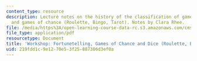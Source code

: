 ```yaml
---
content_type: resource
description: Lecture notes on the history of the classification of games, fortunetelling,
  and games of chance (Roulette, Bingo, Tarot). Notes by Clara Rhee.
file: /media/https%3A/open-learning-course-data-rc.s3.amazonaws.com/cms-608-game-design-spring-2008/219fdd1c9e1270e53f25887306d3ef0a_MITCMS_608s08_lec_notes08.pdf
file_type: application/pdf
resourcetype: Document
title: 'Workshop: Fortunetelling, Games of Chance and Dice (Roulette, Bingo, Tarot)'
uid: 219fdd1c-9e12-70e5-3f25-887306d3ef0a
---
```

